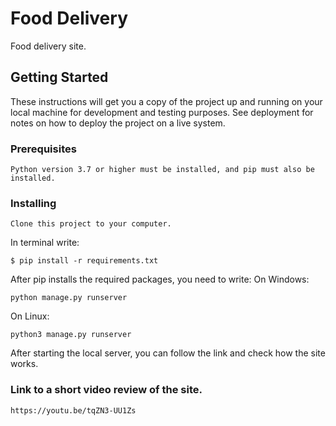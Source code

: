 # Food Delivery

Food delivery site.

## Getting Started

These instructions will get you a copy of the project up and running on your local machine for
development and testing purposes. See deployment for notes on how to deploy the project on 
a live system.

### Prerequisites

```
Python version 3.7 or higher must be installed, and pip must also be installed.
```

### Installing

```
Clone this project to your computer.
```

In terminal write:
```
$ pip install -r requirements.txt
```

After pip installs the required packages, you need to write:
On Windows:
```
python manage.py runserver
```
On Linux:
```
python3 manage.py runserver
```

After starting the local server, you can follow the link and check how the site works.


### Link to a short video review of the site.

```
https://youtu.be/tqZN3-UU1Zs
```
